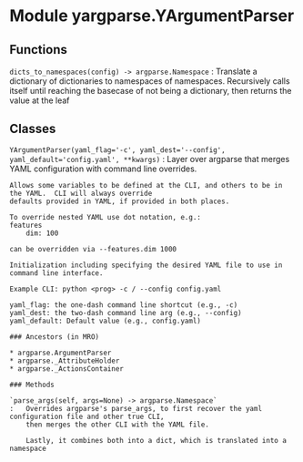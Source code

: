 Module yargparse.YArgumentParser
================================

Functions
---------

    
`dicts_to_namespaces(config) -> argparse.Namespace`
:   Translate a dictionary of dictionaries to namespaces of namespaces.  Recursively calls itself until reaching the basecase of not being a 
    dictionary, then returns the value at the leaf

Classes
-------

`YArgumentParser(yaml_flag='-c', yaml_dest='--config', yaml_default='config.yaml', **kwargs)`
:   Layer over argparse that merges YAML configuration with command line overrides.
    
    Allows some variables to be defined at the CLI, and others to be in the YAML.  CLI will always override
    defaults provided in YAML, if provided in both places.
    
    To override nested YAML use dot notation, e.g.:
    features
        dim: 100
    
    can be overridden via --features.dim 1000
    
    Initialization including specifying the desired YAML file to use in command line interface.
    
    Example CLI: python <prog> -c / --config config.yaml
    
    yaml_flag: the one-dash command line shortcut (e.g., -c)
    yaml_dest: the two-dash command line arg (e.g., --config)
    yaml_default: Default value (e.g., config.yaml)

    ### Ancestors (in MRO)

    * argparse.ArgumentParser
    * argparse._AttributeHolder
    * argparse._ActionsContainer

    ### Methods

    `parse_args(self, args=None) -> argparse.Namespace`
    :   Overrides argparse's parse_args, to first recover the yaml configuration file and other true CLI,
        then merges the other CLI with the YAML file.
        
        Lastly, it combines both into a dict, which is translated into a namespace